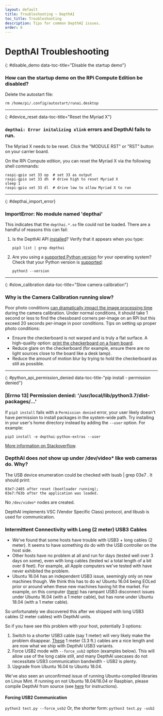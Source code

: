 ```yaml
---
layout: default
title: Troubleshooting ~ DepthAI
toc_title: Troubleshooting
description: Tips for common DepthAI issues.
order: 6
---
```


# DepthAI Troubleshooting

{: #disable_demo data-toc-title="Disable the startup demo"}
### How can the startup demo on the RPi Compute Edition be disabled?

Delete the autostart file:

```
rm /home/pi/.config/autostart/runai.desktop
```
<hr/>

{: #device_reset data-toc-title="Reset the Myriad X"}
### `depthai: Error initalizing xlink` errors and DepthAI fails to run.

The Myriad X needs to be reset. Click the "MODULE RST" or "RST" button on your carrier board.

On the RPi Compute edition, you can reset the Myriad X via the following shell commands:

```
raspi-gpio set 33 op  # set 33 as output
raspi-gpio set 33 dh  # drive high to reset Myriad X
sleep 1
raspi-gpio set 33 dl  # drive low to allow Myriad X to run
```

<hr/>

{: #depthai_import_error}
### ImportError: No module named 'depthai'

This indicates that the `depthai.*.so` file could not be loaded. There are a handful of reasons this can fail:

1. Is the DepthAI API [installed](api/#install)? Verify that it appears when you type:
    ```
    pip3 list | grep depthai
    ```
2. Are you using a [supported Python version](/api/#python_version) for your operating system? Check that your Python version is [supported](/api/#python_version):
    ```
    python3 --version
    ```

<hr/>

{: #slow_calibration data-toc-title="Slow camera calibration"}
### Why is the Camera Calibration running slow?

Poor photo conditions [can dramatically impact the image processing time](https://stackoverflow.com/questions/51073309/why-does-the-camera-calibration-in-opencv-python-takes-more-than-30-minutes) during the camera calibration. Under normal conditions, it should take 1 second or less to find the chessboard corners per-image on an RPi but this exceed 20 seconds per-image in poor conditions. Tips on setting up proper photo conditions:

* Ensure the checkerboard is not warped and is truly a flat surface. A high-quality option: [print the checkerboard on a foam board](https://discuss.luxonis.com/d/38-easy-calibration-targets-for-depthai-opencv-checkerboard).
* Reduce glare on the checkerboard (for example, ensure there are no light sources close to the board like a desk lamp).
* Reduce the amount of motion blur by trying to hold the checkerboard as still as possible.

<hr/>

{: #python_api_permission_denied data-toc-title-"pip install - permission denied"}
### [Errno 13] Permission denied: '/usr/local/lib/python3.7/dist-packages/...'

If `pip3 install` fails with a `Permission denied` error, your user likely doesn't have permission to install packages in the system-wide path. Try installing in your user's home directory instead by adding the `--user` option. For example:

```
pip3 install -e depthai-python-extras --user
```

[More information on Stackoverflow](https://stackoverflow.com/questions/31512422/pip-install-failing-with-oserror-errno-13-permission-denied-on-directory).


### DepthAI does *not* show up under /dev/video* like web cameras do.  Why?

The USB device enumeration could be checked with lsusb | grep 03e7  . It should print:

`03e7:2485 after reset (bootloader running);`  
`03e7:f63b after the application was loaded.`

No `/dev/video*` nodes are created. 

DepthAI implements VSC (Vendor Specific Class) protocol, and libusb is used for communication.

### Intermittent Connectivity with Long (2 meter) USB3 Cables

- We've found that some hosts have trouble with USB3 + long cables (2 meter).  It seems to have something do do with the USB controller on the host side.  
- Other hosts have no problem at all and run for days (tested well over 3 days on some), even with long cables (tested w/ a total length of a bit over 8 feet).  For example, all Apple computers we've tested with have never exhibited the problem.
- Ubuntu 16.04 has an independent USB3 issue, seemingly only on new machines though.  We think this has to do w/ Ubuntu 16.04 being EOLed prior or around when these new machines having hit the market.  For example, on this computer ([here](https://pcpartpicker.com/list/KTDFQZ)) has rampant USB3 disconnect issues under Ubuntu 16.04 (with a 1 meter cable), but has none under Ubuntu 18.04 (with a 1 meter cable).

So unfortunately we discovered this after we shipped with long USB3 cables (2 meter cables) with DepthAI units.

So if you have see this problem with your host, potentially 3 options:
1. Switch to a shorter USB3 cable (say 1 meter) will very likely make the problem disappear.  [These](https://www.amazon.com/gp/product/B07S4G4L4Z/ref=ppx_yo_dt_b_asin_title_o00_s00?ie=UTF8&psc=1) 1 meter (3.3 ft.) cables are a nice length and are now what we ship with DepthAI USB3 variants.
2. Force USB2 mode with `--force_usb2` option (examples below).  This will allow use of the long cable still, and many DepthAI usecases do not necessitate USB3 communication bandwidth - USB2 is plenty.
3. Upgrade from Ubuntu 16.04 to Ubuntu 18.04.

We've also seen an unconfirmed issue of running Ubuntu-compiled libraries on Linux Mint.  If running on not Ubuntu 18.04/16.04 or Raspbian, please compile DepthAI from source (see [here](https://github.com/luxonis/depthai-python-extras#python-modules) for instructions).

#### Forcing USB2 Communication
`python3 test.py --force_usb2`
Or, the shorter form:
`python3 test.py -usb2`
